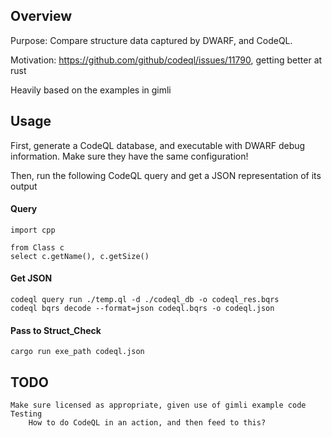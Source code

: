 ## Overview

Purpose: Compare structure data captured by DWARF, and CodeQL.

Motivation: https://github.com/github/codeql/issues/11790, getting better at rust

Heavily based on the examples in gimli

## Usage

First, generate a CodeQL database, and executable with DWARF debug information.
Make sure they have the same configuration!

Then, run the following CodeQL query and get a JSON representation of its output

#### Query
```
import cpp

from Class c
select c.getName(), c.getSize()
```

#### Get JSON
```
codeql query run ./temp.ql -d ./codeql_db -o codeql_res.bqrs
codeql bqrs decode --format=json codeql.bqrs -o codeql.json 
```

#### Pass to Struct_Check
```
cargo run exe_path codeql.json
```

## TODO
    Make sure licensed as appropriate, given use of gimli example code
    Testing
        How to do CodeQL in an action, and then feed to this?